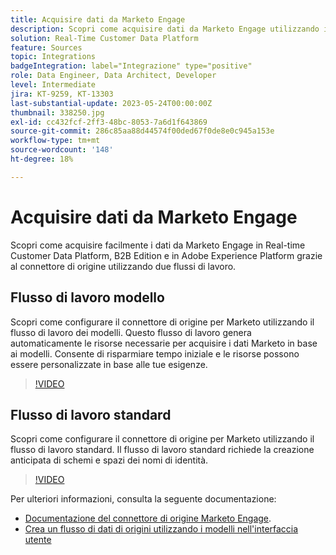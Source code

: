 ```yaml
---
title: Acquisire dati da Marketo Engage
description: Scopri come acquisire dati da Marketo Engage utilizzando il connettore di origine utilizzando i flussi di lavoro standard e di modelli.
solution: Real-Time Customer Data Platform
feature: Sources
topic: Integrations
badgeIntegration: label="Integrazione" type="positive"
role: Data Engineer, Data Architect, Developer
level: Intermediate
jira: KT-9259, KT-13303
last-substantial-update: 2023-05-24T00:00:00Z
thumbnail: 338250.jpg
exl-id: cc432fcf-2ff3-48bc-8053-7a6d1f643869
source-git-commit: 286c85aa88d44574f00ded67f0de8e0c945a153e
workflow-type: tm+mt
source-wordcount: '148'
ht-degree: 18%

---
```


# Acquisire dati da Marketo Engage

Scopri come acquisire facilmente i dati da Marketo Engage in Real-time Customer Data Platform, B2B Edition e in Adobe Experience Platform grazie al connettore di origine utilizzando due flussi di lavoro.

## Flusso di lavoro modello

Scopri come configurare il connettore di origine per Marketo utilizzando il flusso di lavoro dei modelli. Questo flusso di lavoro genera automaticamente le risorse necessarie per acquisire i dati Marketo in base ai modelli. Consente di risparmiare tempo iniziale e le risorse possono essere personalizzate in base alle tue esigenze.

>[!VIDEO](https://video.tv.adobe.com/v/3451868?learn=on&enablevpops&captions=ita)

## Flusso di lavoro standard

Scopri come configurare il connettore di origine per Marketo utilizzando il flusso di lavoro standard. Il flusso di lavoro standard richiede la creazione anticipata di schemi e spazi dei nomi di identità.

>[!VIDEO](https://video.tv.adobe.com/v/3452915?learn=on&enablevpops&captions=ita)

Per ulteriori informazioni, consulta la seguente documentazione:
* [Documentazione del connettore di origine Marketo Engage](https://experienceleague.adobe.com/docs/experience-platform/sources/connectors/adobe-applications/marketo/marketo.html?lang=it).
* [Crea un flusso di dati di origini utilizzando i modelli nell&#39;interfaccia utente](https://experienceleague.adobe.com/docs/experience-platform/sources/ui-tutorials/templates.html?lang=it#)

